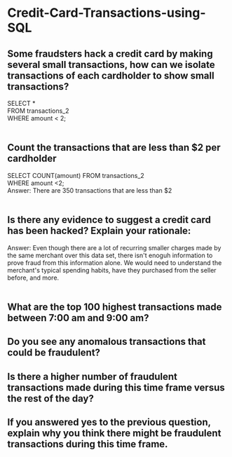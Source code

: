# Credit-Card-Transactions-using-SQL

## Some fraudsters hack a credit card by making several small transactions, how can we isolate transactions of each cardholder to show small transactions?<br />
SELECT *<br />
FROM transactions_2<br />
WHERE amount < 2;<br />
<br />
## Count the transactions that are less than $2 per cardholder<br />
SELECT COUNT(amount) FROM transactions_2<br />
WHERE amount <2;<br />
Answer: There are 350 transactions that are less than $2<br />
<br />
## Is there any evidence to suggest a credit card has been hacked? Explain your rationale:<br />
Answer: Even though there are a lot of recurring smaller charges made by the same merchant over this data set, there isn't enoguh information to prove fraud from this information alone. We would need to understand the merchant's typical spending habits, have they purchased from the seller before, and more.<br /><br />


## What are the top 100 highest transactions made between 7:00 am and 9:00 am? <br />


## Do you see any anomalous transactions that could be fraudulent? <br />


## Is there a higher number of fraudulent transactions made during this time frame versus the rest of the day?<br />


## If you answered yes to the previous question, explain why you think there might be fraudulent transactions during this time frame.<br />
